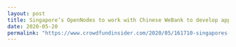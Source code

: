 ```yaml
---
layout: post
title: Singapore’s OpenNodes to work with Chinese WeBank to develop apps on FISCO BCOS
date: 2020-05-20
permalink: "https://www.crowdfundinsider.com/2020/05/161710-singapores-opennodes-to-work-with-chinese-digital-bank-webank-to-develop-apps-on-the-fisco-bcos-platform/"
--- 
```

